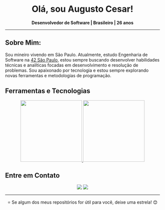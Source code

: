 <div id="header" align="center">
  <h1>Olá, sou Augusto Cesar!</h1>
  <p align="center"><strong>Desenvolvedor de Software | Brasileiro | 26 anos</strong></p>
</div>

---

## Sobre Mim:
Sou mineiro vivendo em São Paulo. Atualmente, estudo Engenharia de Software na [42 São Paulo](https://www.42sp.org.br/), estou sempre buscando desenvolver habilidades técnicas e analíticas focadas em desenvolvimento e resolução de problemas. Sou apaixonado por tecnologia e estou sempre explorando novas ferramentas e metodologias de programação.

## Ferramentas e Tecnologias

<div align="center">
  <a href="https://github.com/augustocesar99">
    <img height="200cm" src="https://github-readme-stats.vercel.app/api?username=augustocesar99&theme=dark&include_all_commits=true&count_private=true&show_icons=true&rank_icon=github">
    <img height="200cm" src="https://github-readme-stats.vercel.app/api/top-langs/?username=augustocesar99&langs_count=5&theme=dark&layout=donut">
  </a>
</div>

## Entre em Contato

<div align="center"> 
  <a href="mailto:augustocs.ita@gmail.com"><img src="https://img.shields.io/badge/Gmail-%23333?style=for-the-badge&logo=gmail&logoColor=white" target="_blank"></a>
  <a href="https://www.linkedin.com/in/augcesart/" target="_blank"><img src="https://img.shields.io/badge/LinkedIn-%230077B5?style=for-the-badge&logo=linkedin&logoColor=white" target="_blank"></a> 
</div>

---

<p align="center">⭐ Se algum dos meus repositórios for útil para você, deixe uma estrela! 😊</p>
